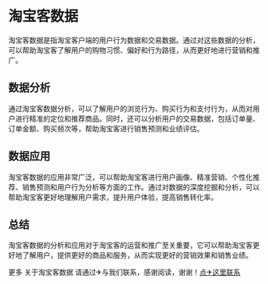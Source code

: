 # 淘宝客数据

淘宝客数据是指淘宝客户端的用户行为数据和交易数据。通过对这些数据的分析，可以帮助淘宝客了解用户的购物习惯、偏好和行为路径，从而更好地进行营销和推广。

## 数据分析

通过淘宝客数据分析，可以了解用户的浏览行为、购买行为和支付行为，从而对用户进行精准的定位和推荐商品。同时，还可以分析用户的交易数据，包括订单量、订单金额、购买频次等，帮助淘宝客进行销售预测和业绩评估。

## 数据应用

淘宝客数据的应用非常广泛，可以帮助淘宝客进行用户画像、精准营销、个性化推荐、销售预测和用户行为分析等方面的工作。通过对数据的深度挖掘和分析，可以帮助淘宝客更好地理解用户需求，提升用户体验，提高销售转化率。

## 总结

淘宝客数据的分析和应用对于淘宝客的运营和推广至关重要，它可以帮助淘宝客更好地了解用户，提供更好的商品和服务，从而实现更好的营销效果和销售业绩。

更多 关于淘宝客数据 请通过✈与我们联系，感谢阅读，谢谢！[点✈这里联系](https://t.me/sjlmbot)